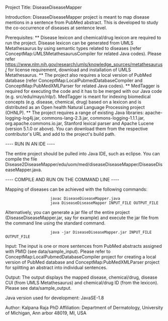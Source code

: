 Project Title: DiseaseDiseaseMapper


Introduction: DiseaseDiseaseMapper project is meant to map disease mentions in a sentence from PubMed abstract. This is developed to study the co-occurrence of diseases at sentence level. 

Prerequisites: 
** Disease lexicon and chemical/drug lexicon are required to run the project. Disease lexicon can be generated from UMLS Metathesaurus by using semantic types related to diseases (refer ConceptMap:UMLSMetathesaurusCompiler for related Java codes). Please refer
https://www.nlm.nih.gov/research/umls/knowledge_sources/metathesaurus/ for license requirement, 
download and installation of UMLS Metathesaurus.
** The project also requires a local version of PubMed database (refer ConceptMap:LocalPubmedDatabaseCompiler and ConceptMap:PubMedXMLParser for related Java codes). 
** MedTagger is required for executing the code and it has to be merged with our Java code (e.g. src/edu/mayo/nlp/). MedTagger is meant for indexing biomedical concepts (e.g. disease, chemical, drug) based on a lexicon and is distributed as an Open health Natural Language Processing project (OHNLP). 
** The project requires a range of existing Java libraries: apache-logging-log4j.jar, commons-lang-2.3.jar, commons-logging-1.1.1.jar, org.apache.commons.io.jar, Stanford lexical parser and Apache Lucene (version 5.1.0 or above). You can download them from the respective contributor's URL and add to the project's build path.  
  

---- RUN IN AN IDE ----

The entire project should be pulled into Java IDE, such as eclipse. You can compile the file Disease2DiseaseMapper/edu/uom/med/diseaseDiseaseMapper/DiseaseDiseaseMapper.java. 


---- COMPILE AND RUN ON THE COMMAND LINE ----

Mapping of diseases can be achieved with the following commands: 
						
						javac DiseaseDiseaseMapper.java
						java DiseaseDiseaseMapper INPUT_FILE OUTPUT_FILE  

Alternatively, you can generate a jar file of the entire project (DiseaseDiseaseMapper.jar, say for example) and execute the jar file from the command line using the standard command. 

						java -jar DiseaseDiseaseMapper.jar INPUT_FILE OUTPUT_FILE


Input: The input is one or more sentences from PubMed abstracts assigned with PMID (see data/sample_input). Please refer to ConceptMap:LocalPubmedDatabaseCompiler project for creating a local version of PubMed database and ConceptMap:PubMedXMLParser project for splitting an abstract into individual sentences.

Output: The output displays the mapped disease, chemical/drug, disease CUI (from UMLS Metathesaurus) and chemical/drug ID (from the lexicon). Please see data/sample_output.


Java version used for development: JavaSE-1.8

Author: Kalpana Raja PhD
Affiliation: Department of Dermatology, University of Michigan, Ann arbor 48019, MI, USA


